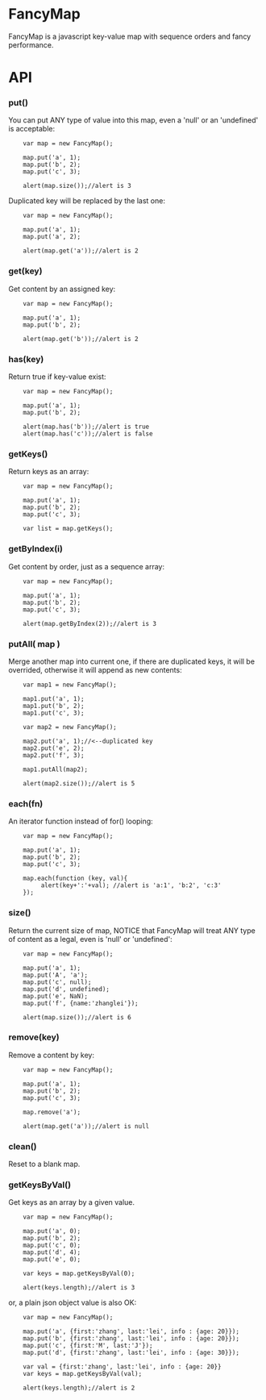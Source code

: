 FancyMap
========

FancyMap is a javascript key-value map with sequence orders and fancy performance.


API
=======

### put()
You can put ANY type of value into this map, even a 'null' or an 'undefined' is acceptable:

        var map = new FancyMap();
        
        map.put('a', 1);
        map.put('b', 2);
        map.put('c', 3);
        
        alert(map.size());//alert is 3

Duplicated key will be replaced by the last one:

        var map = new FancyMap();
        
        map.put('a', 1);
        map.put('a', 2);
        
        alert(map.get('a'));//alert is 2


### get(key)
Get content by an assigned key:

        var map = new FancyMap();
        
        map.put('a', 1);
        map.put('b', 2);
        
        alert(map.get('b'));//alert is 2


### has(key)
Return true if key-value exist:

        var map = new FancyMap();
        
        map.put('a', 1);
        map.put('b', 2);
        
        alert(map.has('b'));//alert is true
        alert(map.has('c'));//alert is false


### getKeys()
Return keys as an array:

        var map = new FancyMap();
        
        map.put('a', 1);
        map.put('b', 2);
        map.put('c', 3);
        
        var list = map.getKeys();
        
### getByIndex(i)
Get content by order, just as a sequence array:

        var map = new FancyMap();
        
        map.put('a', 1);
        map.put('b', 2);
        map.put('c', 3);
        
        alert(map.getByIndex(2));//alert is 3


### putAll( map )
Merge another map into current one, if there are duplicated keys, it will be overrided, otherwise it will append as new contents:

        var map1 = new FancyMap();
        
        map1.put('a', 1);
        map1.put('b', 2);
        map1.put('c', 3);
        
        var map2 = new FancyMap();
        
        map2.put('a', 1);//<--duplicated key
        map2.put('e', 2);
        map2.put('f', 3);
        
        map1.putAll(map2);
        
        alert(map2.size());//alert is 5


### each(fn)
An iterator function instead of for() looping:

        var map = new FancyMap();
        
        map.put('a', 1);
        map.put('b', 2);
        map.put('c', 3);
        
        map.each(function (key, val){
             alert(key+':'+val); //alert is 'a:1', 'b:2', 'c:3'
        });


### size()
Return the current size of map, NOTICE that FancyMap will treat ANY type of content as a legal, even is 'null' or 'undefined':

        var map = new FancyMap();
        
        map.put('a', 1);
        map.put('A', 'a');
        map.put('c', null);
        map.put('d', undefined);
        map.put('e', NaN);
        map.put('f', {name:'zhanglei'});
        
        alert(map.size());//alert is 6

### remove(key)
Remove a content by key:

        var map = new FancyMap();
        
        map.put('a', 1);
        map.put('b', 2);
        map.put('c', 3);
        
        map.remove('a');
        
        alert(map.get('a'));//alert is null

### clean()
Reset to a blank map.


### getKeysByVal()
Get keys as an array by a given value.

        var map = new FancyMap();
        
        map.put('a', 0);
        map.put('b', 2);
        map.put('c', 0);
        map.put('d', 4);
        map.put('e', 0);
        
        var keys = map.getKeysByVal(0);
        
        alert(keys.length);//alert is 3

or, a plain json object value is also OK:

        var map = new FancyMap();
        
        map.put('a', {first:'zhang', last:'lei', info : {age: 20}});
        map.put('b', {first:'zhang', last:'lei', info : {age: 20}});
        map.put('c', {first:'M', last:'J'});
        map.put('d', {first:'zhang', last:'lei', info : {age: 30}});
        
        var val = {first:'zhang', last:'lei', info : {age: 20}}
        var keys = map.getKeysByVal(val);
        
        alert(keys.length);//alert is 2

